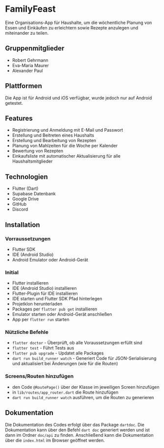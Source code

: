 # FamilyFeast

Eine Organisations-App für Haushalte, um die wöchentliche Planung von Essen und Einkäufen zu
erleichtern sowie Rezepte anzulegen und miteinander zu teilen.

## Gruppenmitglieder

- Robert Gehrmann
- Eva-Maria Maurer
- Alexander Paul

## Plattformen

Die App ist für Android und iOS verfügbar, wurde jedoch nur auf Android getestet.

## Features

- Registrierung und Anmeldung mit E-Mail und Passwort
- Erstellung und Beitreten eines Haushalts
- Erstellung und Bearbeitung von Rezepten
- Planung von Mahlzeiten für die Woche per Kalender
- Bewertung von Rezepten
- Einkaufsliste mit automatischer Aktualisierung für alle Haushaltsmitglieder

## Technologien

- Flutter (Dart)
- Supabase Datenbank
- Google Drive
- GitHub
- Discord

## Installation

### Vorraussetzungen

- Flutter SDK
- IDE (Android Studio)
- Android Emulator oder Android-Gerät

### Initial

- Flutter installieren
- IDE (Android Studio) installieren
- Flutter-Plugin für IDE installieren
- IDE starten und Flutter SDK Pfad hinterlegen
- Projetklon herunterladen
- Packages per `flutter pub get` installieren
- Emulator starten oder Android-Gerät anschließen
- App per `flutter run` starten

### Nützliche Befehle

- `flutter doctor` - Überprüft, ob alle Voraussetzungen erfüllt sind
- `flutter test` - Führt Tests aus
- `flutter pub upgrade` - Updatet alle Packages
- `dart run build_runner watch` - Generiert Code für JSON-Serialisierung und aktualisiert bei
  Änderungen (wie für die Routen)

### Screens/Routen hinzufügen

- den Code `@RoutePage()` über der Klasse im jeweiligen Screen hinzufügen
- in `lib/routes/app_router.dart` die Route hinzufügen
- `dart run build_runner watch` ausführen, um die Routen zu generieren

## Dokumentation

Die Dokumentation des Codes erfolgt über das Package `dartdoc`. Die Dokumentation kann über den
Befehl `dart doc`
generiert werden und ist dann im Ordner `doc/api` zu finden. Anschließend kann die Dokumentation
über die `index.html` im Browser geöffnet werden. 

